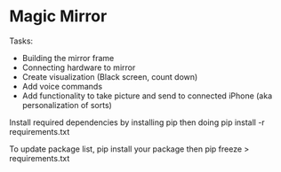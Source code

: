 # Magic Mirror

Tasks:
* Building the mirror frame
* Connecting hardware to mirror
* Create visualization (Black screen, count down)
* Add voice commands
* Add functionality to take picture and send to connected iPhone (aka personalization of sorts)

Install required dependencies by installing pip then doing
pip install -r requirements.txt

To update package list, pip install your package then
pip freeze > requirements.txt


